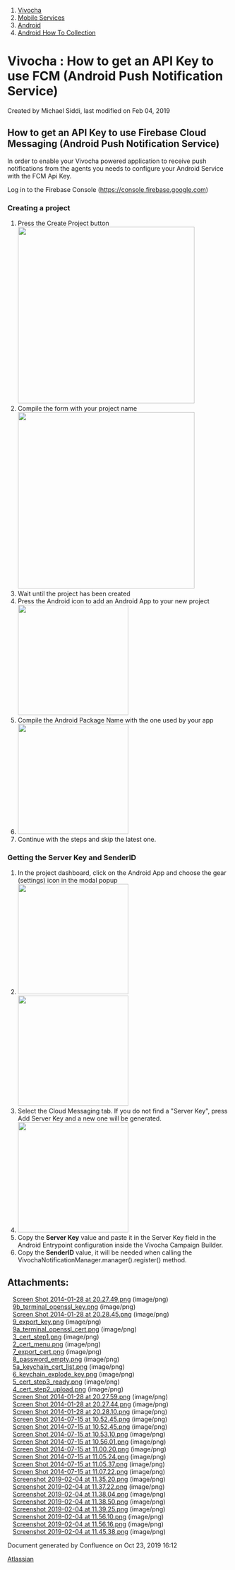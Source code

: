 1.  [Vivocha](index.html)
2.  [Mobile Services](Mobile-Services_1048602.html)
3.  [Android](Android_5079113.html)
4.  [Android How To Collection](5079103.html)

<span id="title-text"> Vivocha : How to get an API Key to use FCM (Android Push Notification Service) </span>
=============================================================================================================

Created by <span class="author"> Michael Siddi</span>, last modified on
Feb 04, 2019

How to get an API Key to use Firebase Cloud Messaging (Android Push Notification Service)
-----------------------------------------------------------------------------------------

<span class="s1">  
</span>In order to enable your Vivocha powered application to receive
push notifications from the agents you needs to configure your Android
Service with the FCM Api Key.

  

Log in to the Firebase Console
(<a href="https://console.firebase.google.com" class="external-link">https://console.firebase.google.com</a>)

### Creating a project

1.  Press the Create Project button  
    <span
    class="confluence-embedded-file-wrapper confluence-embedded-manual-size"><img src="assets/images/1048639/956104705.png?height=400" class="confluence-embedded-image" height="400" /></span>
2.  Compile the form with your project name  
    <span
    class="confluence-embedded-file-wrapper confluence-embedded-manual-size"><img src="assets/images/1048639/955908098.png?height=400" class="confluence-embedded-image" height="400" /></span>
3.  Wait until the project has been created
4.  Press the Android icon to add an Android App to your new project  
    <span
    class="confluence-embedded-file-wrapper confluence-embedded-manual-size"><img src="assets/images/1048639/955940868.png?height=250" class="confluence-embedded-image" height="250" /></span>
5.  Compile the Android Package Name with the one used by your app
6.  <span
    class="confluence-embedded-file-wrapper confluence-embedded-manual-size"><img src="assets/images/1048639/956334084.png?height=250" class="confluence-embedded-image" height="250" /></span>
7.  Continue with the steps and skip the latest one.

### Getting the Server Key and SenderID

1.  In the project dashboard, click on the Android App and choose the
    gear (settings) icon in the modal popup
2.  <span
    class="confluence-embedded-file-wrapper confluence-embedded-manual-size"><img src="assets/images/1048639/956399620.png?height=250" class="confluence-embedded-image" height="250" /></span> <span
    class="confluence-embedded-file-wrapper confluence-embedded-manual-size"><img src="assets/images/1048639/956366852.png?height=250" class="confluence-embedded-image" height="250" /></span>
3.  Select the Cloud Messaging tab. If you do not find a "Server Key",
    press Add Server Key and a new one will be generated.
4.  <span
    class="confluence-embedded-file-wrapper confluence-embedded-manual-size"><img src="assets/images/1048639/955940876.png?height=250" class="confluence-embedded-image" height="250" /></span>
5.  Copy the **Server Key** value and paste it in the Server Key field
    in the Android Entrypoint configuration inside the Vivocha Campaign
    Builder.
6.  Copy the **SenderID** value, it will be needed when calling the
    VivochaNotificationManager.manager().register() method.

  

  

Attachments:
------------

<img src="assets/images/icons/bullet_blue.gif" width="8" height="8" /> [Screen
Shot 2014-01-28 at 20.27.49.png](attachments/1048639/1343773.png)
(image/png)  
<img src="assets/images/icons/bullet_blue.gif" width="8" height="8" />
[9b\_terminal\_openssl\_key.png](attachments/1048639/1343774.png)
(image/png)  
<img src="assets/images/icons/bullet_blue.gif" width="8" height="8" /> [Screen
Shot 2014-01-28 at 20.28.45.png](attachments/1048639/1343775.png)
(image/png)  
<img src="assets/images/icons/bullet_blue.gif" width="8" height="8" />
[9\_export\_key.png](attachments/1048639/1343776.png) (image/png)  
<img src="assets/images/icons/bullet_blue.gif" width="8" height="8" />
[9a\_terminal\_openssl\_cert.png](attachments/1048639/1343777.png)
(image/png)  
<img src="assets/images/icons/bullet_blue.gif" width="8" height="8" />
[3\_cert\_step1.png](attachments/1048639/1343782.png) (image/png)  
<img src="assets/images/icons/bullet_blue.gif" width="8" height="8" />
[2\_cert\_menu.png](attachments/1048639/1343783.png) (image/png)  
<img src="assets/images/icons/bullet_blue.gif" width="8" height="8" />
[7\_export\_cert.png](attachments/1048639/1343778.png) (image/png)  
<img src="assets/images/icons/bullet_blue.gif" width="8" height="8" />
[8\_password\_empty.png](attachments/1048639/1343779.png) (image/png)  
<img src="assets/images/icons/bullet_blue.gif" width="8" height="8" />
[5a\_keychain\_cert\_list.png](attachments/1048639/1343780.png)
(image/png)  
<img src="assets/images/icons/bullet_blue.gif" width="8" height="8" />
[6\_keychain\_explode\_key.png](attachments/1048639/1343781.png)
(image/png)  
<img src="assets/images/icons/bullet_blue.gif" width="8" height="8" />
[5\_cert\_step3\_ready.png](attachments/1048639/1343784.png)
(image/png)  
<img src="assets/images/icons/bullet_blue.gif" width="8" height="8" />
[4\_cert\_step2\_upload.png](attachments/1048639/1343785.png)
(image/png)  
<img src="assets/images/icons/bullet_blue.gif" width="8" height="8" /> [Screen
Shot 2014-01-28 at 20.27.59.png](attachments/1048639/1343770.png)
(image/png)  
<img src="assets/images/icons/bullet_blue.gif" width="8" height="8" /> [Screen
Shot 2014-01-28 at 20.27.44.png](attachments/1048639/1343771.png)
(image/png)  
<img src="assets/images/icons/bullet_blue.gif" width="8" height="8" /> [Screen
Shot 2014-01-28 at 20.28.10.png](attachments/1048639/1343772.png)
(image/png)  
<img src="assets/images/icons/bullet_blue.gif" width="8" height="8" /> [Screen
Shot 2014-07-15 at 10.52.45.png](attachments/1048639/1343699.png)
(image/png)  
<img src="assets/images/icons/bullet_blue.gif" width="8" height="8" /> [Screen
Shot 2014-07-15 at 10.52.45.png](attachments/1048639/1343698.png)
(image/png)  
<img src="assets/images/icons/bullet_blue.gif" width="8" height="8" /> [Screen
Shot 2014-07-15 at 10.53.10.png](attachments/1048639/1343700.png)
(image/png)  
<img src="assets/images/icons/bullet_blue.gif" width="8" height="8" /> [Screen
Shot 2014-07-15 at 10.56.01.png](attachments/1048639/1343701.png)
(image/png)  
<img src="assets/images/icons/bullet_blue.gif" width="8" height="8" /> [Screen
Shot 2014-07-15 at 11.00.20.png](attachments/1048639/1343694.png)
(image/png)  
<img src="assets/images/icons/bullet_blue.gif" width="8" height="8" /> [Screen
Shot 2014-07-15 at 11.05.24.png](attachments/1048639/1343695.png)
(image/png)  
<img src="assets/images/icons/bullet_blue.gif" width="8" height="8" /> [Screen
Shot 2014-07-15 at 11.05.37.png](attachments/1048639/1343696.png)
(image/png)  
<img src="assets/images/icons/bullet_blue.gif" width="8" height="8" /> [Screen
Shot 2014-07-15 at 11.07.22.png](attachments/1048639/1343697.png)
(image/png)  
<img src="assets/images/icons/bullet_blue.gif" width="8" height="8" />
[Screenshot 2019-02-04 at
11.35.20.png](attachments/1048639/956104705.png) (image/png)  
<img src="assets/images/icons/bullet_blue.gif" width="8" height="8" />
[Screenshot 2019-02-04 at
11.37.22.png](attachments/1048639/955908098.png) (image/png)  
<img src="assets/images/icons/bullet_blue.gif" width="8" height="8" />
[Screenshot 2019-02-04 at
11.38.04.png](attachments/1048639/956235777.png) (image/png)  
<img src="assets/images/icons/bullet_blue.gif" width="8" height="8" />
[Screenshot 2019-02-04 at
11.38.50.png](attachments/1048639/955940868.png) (image/png)  
<img src="assets/images/icons/bullet_blue.gif" width="8" height="8" />
[Screenshot 2019-02-04 at
11.39.25.png](attachments/1048639/956334084.png) (image/png)  
<img src="assets/images/icons/bullet_blue.gif" width="8" height="8" />
[Screenshot 2019-02-04 at
11.56.10.png](attachments/1048639/956399620.png) (image/png)  
<img src="assets/images/icons/bullet_blue.gif" width="8" height="8" />
[Screenshot 2019-02-04 at
11.56.16.png](attachments/1048639/956366852.png) (image/png)  
<img src="assets/images/icons/bullet_blue.gif" width="8" height="8" />
[Screenshot 2019-02-04 at
11.45.38.png](attachments/1048639/955940876.png) (image/png)  

Document generated by Confluence on Oct 23, 2019 16:12

[Atlassian](http://www.atlassian.com/)
